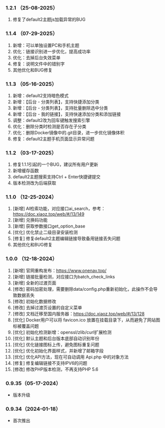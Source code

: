### 1.2.1 （25-08-2025）

1. 修复了default2主题js加载异常的BUG

### 1.1.4 （07-29-2025）

1. 新增：可以单独设置PC和手机主题
1. 优化：链接识别进一步优化，提高成功率
1. 优化：去掉后台失效菜单
1. 修复：说明文件中的错别字
1. 其他优化和BUG修复

### 1.1.3 （05-16-2025）

1. 新增：default2支持暗色模式
1. 新增：【后台 - 分类列表】，支持快捷添加分类
1. 新增：【后台 - 分类列表】，支持批量删除选中分类
1. 新增：【后台 - 我的链接】，支持快速添加分类和添加链接
1. 调整：default2改为回车键触发搜索引擎
1. 优化：删除分类时检测是否存在子分类
1. 优化：删除Docker镜像中的.git目录，进一步优化镜像体积
1. 修复：default2主题手机页面显示异常问题

### 1.1.2 （03-17-2025）
1. 修复1.1.1引起的一个BUG，建议所有用户更新
1. 新增缓存函数
1. default2主题搜索支持Ctrl + Enter快捷键提交
1. 版本检测改为后端获取

### 1.1.0 （12-25-2024）
1. [新增] AI检索功能，对应接口ai_search，参考：https://doc.xiaoz.top/web/#/13/149
1. [新增] 兑换码功能
1. [新增] 获取参数接口get_option_base
1. [优化] 优化禁止二级目录安装检测
1. [修复] 修复default2主题编辑链接导致备用链接丢失问题
1. 其他优化和BUG修复

### 1.0.0 （12-18-2024）

1. [新增] 官网重构发布：https://www.onenav.top/
1. [新增] 链接批量检测，对应接口为batch_check_links
1. [新增] 全新的过渡页面
1. [修改] 密码加密处理，需要删除data/config.php重新初始化，此操作不会导致数据丢失
1. [修改] 初始化数据修改
1. [修改] 去掉过渡页设置的自定义菜单
1. [修改] 文档迁移至国内服务器：https://doc.xiaoz.top/web/#/13/128
1. [优化] Docker用户可以将 favicon.ico 放置在挂载目录下，从而避免了网站图标被覆盖问题
1. [优化] 初始化检测新增：openssl/zlib/curl扩展检测
1. [优化] 默认主题和后台版本底部自动识别年份
1. [优化] 优化链接图标上传，避免图标重复问题
1. [优化] 优化初始化界面样式，并新增了邮箱字段
1. [优化] 优化API方法，现在可自动调用 Api.php 中的对象方法
1. [修复] 修复编辑链接不支持IPV6的问题
1. [修改] 修改PHP版本检测，不再支持PHP 5.6


### 0.9.35（05-17-2024）

- 版本升级

### 0.9.34（2024-01-18）

- 首次推出